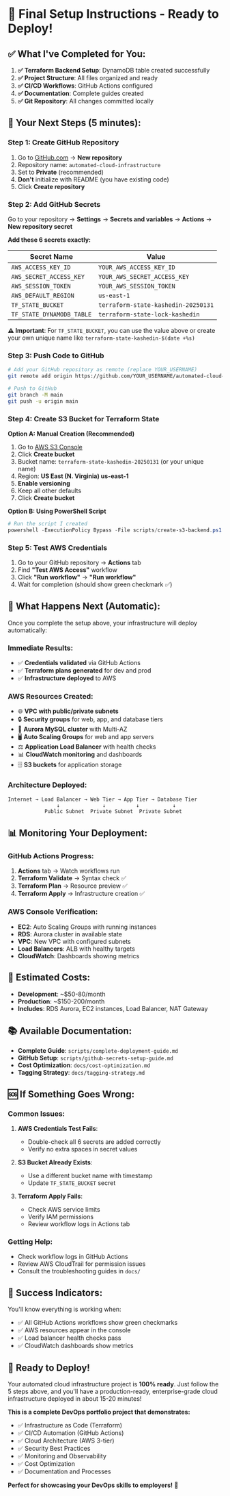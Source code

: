 # 🎯 **Final Setup Instructions - Ready to Deploy!**

## ✅ **What I've Completed for You:**

1. **✅ Terraform Backend Setup**: DynamoDB table created successfully
2. **✅ Project Structure**: All files organized and ready
3. **✅ CI/CD Workflows**: GitHub Actions configured
4. **✅ Documentation**: Complete guides created
5. **✅ Git Repository**: All changes committed locally

## 🚀 **Your Next Steps (5 minutes):**

### **Step 1: Create GitHub Repository**
1. Go to [GitHub.com](https://github.com) → **New repository**
2. Repository name: `automated-cloud-infrastructure`
3. Set to **Private** (recommended)
4. **Don't** initialize with README (you have existing code)
5. Click **Create repository**

### **Step 2: Add GitHub Secrets**
Go to your repository → **Settings** → **Secrets and variables** → **Actions** → **New repository secret**

**Add these 6 secrets exactly:**

| Secret Name | Value |
|-------------|-------|
| `AWS_ACCESS_KEY_ID` | `YOUR_AWS_ACCESS_KEY_ID` |
| `AWS_SECRET_ACCESS_KEY` | `YOUR_AWS_SECRET_ACCESS_KEY` |
| `AWS_SESSION_TOKEN` | `YOUR_AWS_SESSION_TOKEN` |
| `AWS_DEFAULT_REGION` | `us-east-1` |
| `TF_STATE_BUCKET` | `terraform-state-kashedin-20250131` |
| `TF_STATE_DYNAMODB_TABLE` | `terraform-state-lock-kashedin` |

**⚠️ Important**: For `TF_STATE_BUCKET`, you can use the value above or create your own unique name like `terraform-state-kashedin-$(date +%s)`

### **Step 3: Push Code to GitHub**
```bash
# Add your GitHub repository as remote (replace YOUR_USERNAME)
git remote add origin https://github.com/YOUR_USERNAME/automated-cloud-infrastructure.git

# Push to GitHub
git branch -M main
git push -u origin main
```

### **Step 4: Create S3 Bucket for Terraform State**

**Option A: Manual Creation (Recommended)**
1. Go to [AWS S3 Console](https://s3.console.aws.amazon.com/)
2. Click **Create bucket**
3. Bucket name: `terraform-state-kashedin-20250131` (or your unique name)
4. Region: **US East (N. Virginia) us-east-1**
5. **Enable versioning**
6. Keep all other defaults
7. Click **Create bucket**

**Option B: Using PowerShell Script**
```powershell
# Run the script I created
powershell -ExecutionPolicy Bypass -File scripts/create-s3-backend.ps1
```

### **Step 5: Test AWS Credentials**
1. Go to your GitHub repository → **Actions** tab
2. Find **"Test AWS Access"** workflow
3. Click **"Run workflow"** → **"Run workflow"**
4. Wait for completion (should show green checkmark ✅)

## 🎉 **What Happens Next (Automatic):**

Once you complete the setup above, your infrastructure will deploy automatically:

### **Immediate Results:**
- ✅ **Credentials validated** via GitHub Actions
- ✅ **Terraform plans generated** for dev and prod
- ✅ **Infrastructure deployed** to AWS

### **AWS Resources Created:**
- 🌐 **VPC with public/private subnets**
- 🔒 **Security groups** for web, app, and database tiers
- 💾 **Aurora MySQL cluster** with Multi-AZ
- 🖥️ **Auto Scaling Groups** for web and app servers
- ⚖️ **Application Load Balancer** with health checks
- 📊 **CloudWatch monitoring** and dashboards
- 🗄️ **S3 buckets** for application storage

### **Architecture Deployed:**
```
Internet → Load Balancer → Web Tier → App Tier → Database Tier
                ↓              ↓          ↓           ↓
            Public Subnet  Private Subnet  Private Subnet
```

## 📊 **Monitoring Your Deployment:**

### **GitHub Actions Progress:**
1. **Actions** tab → Watch workflows run
2. **Terraform Validate** → Syntax check ✅
3. **Terraform Plan** → Resource preview ✅
4. **Terraform Apply** → Infrastructure creation ✅

### **AWS Console Verification:**
- **EC2**: Auto Scaling Groups with running instances
- **RDS**: Aurora cluster in available state
- **VPC**: New VPC with configured subnets
- **Load Balancers**: ALB with healthy targets
- **CloudWatch**: Dashboards showing metrics

## 🔧 **Estimated Costs:**
- **Development**: ~$50-80/month
- **Production**: ~$150-200/month
- **Includes**: RDS Aurora, EC2 instances, Load Balancer, NAT Gateway

## 📚 **Available Documentation:**
- **Complete Guide**: `scripts/complete-deployment-guide.md`
- **GitHub Setup**: `scripts/github-secrets-setup-guide.md`
- **Cost Optimization**: `docs/cost-optimization.md`
- **Tagging Strategy**: `docs/tagging-strategy.md`

## 🆘 **If Something Goes Wrong:**

### **Common Issues:**
1. **AWS Credentials Test Fails**:
   - Double-check all 6 secrets are added correctly
   - Verify no extra spaces in secret values

2. **S3 Bucket Already Exists**:
   - Use a different bucket name with timestamp
   - Update `TF_STATE_BUCKET` secret

3. **Terraform Apply Fails**:
   - Check AWS service limits
   - Verify IAM permissions
   - Review workflow logs in Actions tab

### **Getting Help:**
- Check workflow logs in GitHub Actions
- Review AWS CloudTrail for permission issues
- Consult the troubleshooting guides in `docs/`

## 🎯 **Success Indicators:**

You'll know everything is working when:
- ✅ All GitHub Actions workflows show green checkmarks
- ✅ AWS resources appear in the console
- ✅ Load balancer health checks pass
- ✅ CloudWatch dashboards show metrics

## 🚀 **Ready to Deploy!**

Your automated cloud infrastructure project is **100% ready**. Just follow the 5 steps above, and you'll have a production-ready, enterprise-grade cloud infrastructure deployed in about 15-20 minutes!

**This is a complete DevOps portfolio project that demonstrates:**
- ✅ Infrastructure as Code (Terraform)
- ✅ CI/CD Automation (GitHub Actions)
- ✅ Cloud Architecture (AWS 3-tier)
- ✅ Security Best Practices
- ✅ Monitoring and Observability
- ✅ Cost Optimization
- ✅ Documentation and Processes

**Perfect for showcasing your DevOps skills to employers!** 🎉